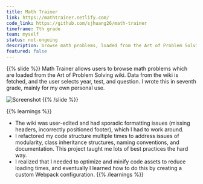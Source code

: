 ```yaml
---
title: Math Trainer
link: https://mathtrainer.netlify.com/
code_link: https://github.com/sjhuang26/math-trainer
timeframe: 7th grade
team: myself
status: not-ongoing
description: browse math problems, loaded from the Art of Problem Solving wiki
featured: false
---
```

{{% slide %}}
Math Trainer allows users to browse math problems which are loaded from the Art of Problem Solving wiki. Data from the wiki is fetched, and the user selects year, test, and question. I wrote this in seventh grade, mainly for my own personal use.

![Screenshot](/s/math-trainer/screenshot.png)
{{% /slide %}}

{{% learnings %}}
* The wiki was user-edited and had sporadic formatting issues (missing headers, incorrectly positioned footer), which I had to work around.
* I refactored my code structure multiple times to address issues of modularity, class inheritance structures, naming conventions, and documentation. This project taught me lots of best practices the hard way.
* I realized that I needed to optimize and minify code assets to reduce loading times, and eventually I learned how to do this by creating a custom Webpack configuration.
{{% /learnings %}}
